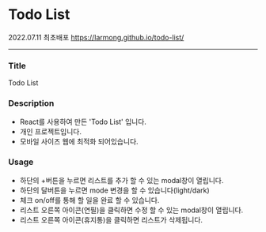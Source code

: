 # Todo List
2022.07.11 최초배포
https://larmong.github.io/todo-list/


-------------------------------------------------


### Title
Todo List


### Description
- React를 사용하여 만든 'Todo List' 입니다.
- 개인 프로젝트입니다.
- 모바일 사이즈 웹에 최적화 되어있습니다.


### Usage
- 하단의 +버튼을 누르면 리스트를 추가 할 수 있는 modal창이 열립니다.
- 하단의 달버튼을 누르면 mode 변경을 할 수 있습니다(light/dark)
- 체크 on/off를 통해 할 일을 완료 할 수 있습니다.
- 리스트 오른쪽 아이콘(연필)을 클릭하면 수정 할 수 있는 modal창이 열립니다.
- 리스트 오른쪽 아이콘(휴지통)을 클릭하면 리스트가 삭제됩니다.
